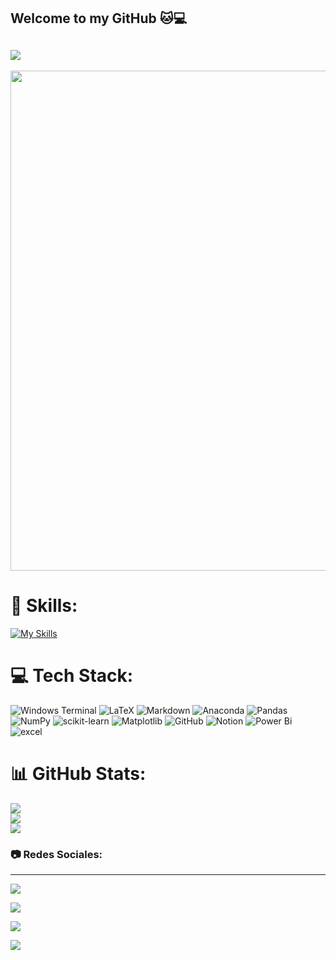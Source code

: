 ## Welcome to my GitHub 🐱💻

  ![](https://komarev.com/ghpvc/?username=luisarochi&color=blue&style=for-the-badge=PROFILE+VIEWS)
---
<div id="header" align="center">
  <img decoding="async" src="https://github.com/luisarochi/luisarochi/blob/main/DATA%20banner%20(1).png" width="800"/>
</div>

# 📖 Skills:

[![My Skills](https://skillicons.dev/icons?i=py,html,mysql)](https://skillicons.dev)

# 💻 Tech Stack:
![Windows Terminal](https://img.shields.io/badge/Windows%20Terminal-%234D4D4D.svg?style=for-the-badge&logo=windows-terminal&logoColor=white) ![LaTeX](https://img.shields.io/badge/latex-%23008080.svg?style=for-the-badge&logo=latex&logoColor=white) ![Markdown](https://img.shields.io/badge/markdown-%23000000.svg?style=for-the-badge&logo=markdown&logoColor=white) ![Anaconda](https://img.shields.io/badge/Anaconda-%2344A833.svg?style=for-the-badge&logo=anaconda&logoColor=white) ![Pandas](https://img.shields.io/badge/pandas-%23150458.svg?style=for-the-badge&logo=pandas&logoColor=white) ![NumPy](https://img.shields.io/badge/numpy-%23013243.svg?style=for-the-badge&logo=numpy&logoColor=white) ![scikit-learn](https://img.shields.io/badge/scikit--learn-%23F7931E.svg?style=for-the-badge&logo=scikit-learn&logoColor=white) ![Matplotlib](https://img.shields.io/badge/Matplotlib-%23ffffff.svg?style=for-the-badge&logo=Matplotlib&logoColor=black) ![GitHub](https://img.shields.io/badge/github-%23121011.svg?style=for-the-badge&logo=github&logoColor=white) ![Notion](https://img.shields.io/badge/Notion-%23000000.svg?style=for-the-badge&logo=notion&logoColor=white) ![Power Bi](https://img.shields.io/badge/power_bi-F2C811?style=for-the-badge&logo=powerbi&logoColor=black)  <img decoding="async" src="https://img.shields.io/badge/Microsoft_Excel-217346?style=for-the-badge&logo=microsoft-excel&logoColor=white" alt="excel"/>
  </a>
# 📊 GitHub Stats:
![](https://github-readme-stats.vercel.app/api?username=luisarochi&theme=dark&hide_border=false&include_all_commits=true&count_private=false)<br/>
![](https://github-readme-streak-stats.herokuapp.com/?user=luisarochi&theme=dark&hide_border=false)<br/>
![](https://github-readme-stats.vercel.app/api/top-langs/?username=luisarochi&theme=dark&hide_border=false&include_all_commits=true&count_private=false&layout=compact)


### 📷 Redes Sociales:

---

<a href="https://github.com/luisarochi" target="_blank"><img src="https://img.shields.io/badge/luisarochi-gray?style=for-the-badge&logo=github"></a>

<a href="https://www.instagram.com/luisarochii/" target="_blank"><img src="https://img.shields.io/badge/luisarochii-red?style=for-the-badge&logo=instagram"></a>

<a href="https://x.com/luiselias14_" target="_blank"><img src="https://img.shields.io/badge/luiselias14_-black?style=for-the-badge&logo=x"></a>

<a href="luisarochi1@gmail.com" target="_blank"><img src="https://img.shields.io/badge/luisarochi1@gmail.com-white?style=for-the-badge&logo=gmail"></a>
